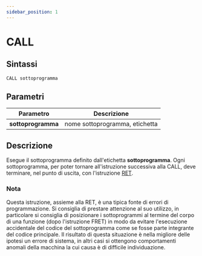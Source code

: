 ```yaml
---
sidebar_position: 1
---
```


# CALL

## Sintassi

  ```
CALL sottoprogramma
  ```

## Parametri
|Parametro                    | Descrizione                                     |                
|-----------------------------|-------------------------------------------------|
| **sottoprogramma**          | nome sottoprogramma, etichetta                  |         

## Descrizione
Esegue il sottoprogramma definito dall'etichetta **sottoprogramma**.
Ogni sottoprogramma, per poter tornare all'istruzione successiva alla CALL, deve terminare, nel punto di uscita, con l'istruzione [RET](RET.md).

### Nota
Questa istruzione, assieme alla RET, è una tipica fonte di errori di programmazione. Si consiglia di prestare attenzione al suo utilizzo, in particolare si consiglia di posizionare i sottoprogrammi al termine del corpo di una funzione (dopo l'istruzione FRET) in modo da evitare l'esecuzione accidentale del codice del sottoprogramma come se fosse parte integrante del codice principale. Il risultato di questa situazione è nella migliore delle ipotesi un errore di sistema, in altri casi si ottengono comportamenti anomali della macchina la cui causa è di difficile individuazione.